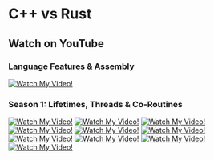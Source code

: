 # C++ vs Rust

## Watch on YouTube

### Language Features & Assembly
[![Watch My Video!](https://img.youtube.com/vi/q5jpDh6INKQ/0.jpg)](https://www.youtube.com/watch?v=q5jpDh6INKQ&list=PLAetEEjGZI7OUBYFoQvI0QcO9GKAvT1xT&index=4)

### Season 1: Lifetimes, Threads & Co-Routines
[![Watch My Video!](https://img.youtube.com/vi/yBEADhMkf3E/0.jpg)](https://www.youtube.com/watch?v=yBEADhMkf3E&list=PLAetEEjGZI7OUBYFoQvI0QcO9GKAvT1xT&index=1)
[![Watch My Video!](https://img.youtube.com/vi/tJ_UHib4IFE/0.jpg)](https://www.youtube.com/watch?v=tJ_UHib4IFE&list=PLAetEEjGZI7OUBYFoQvI0QcO9GKAvT1xT&index=1)
[![Watch My Video!](https://img.youtube.com/vi/_9I_ej9ADwo/0.jpg)](https://www.youtube.com/watch?v=_9I_ej9ADwo&list=PLAetEEjGZI7OUBYFoQvI0QcO9GKAvT1xT&index=1)
[![Watch My Video!](https://img.youtube.com/vi/IRQO_72rUtM/0.jpg)](https://www.youtube.com/watch?v=IRQO_72rUtM&list=PLAetEEjGZI7OUBYFoQvI0QcO9GKAvT1xT&index=1)
[![Watch My Video!](https://img.youtube.com/vi/RBaTvm5vtSo/0.jpg)](https://www.youtube.com/watch?v=RBaTvm5vtSo&list=PLAetEEjGZI7OUBYFoQvI0QcO9GKAvT1xT&index=1)
[![Watch My Video!](https://img.youtube.com/vi/AH0QjGw26Sg/0.jpg)](https://www.youtube.com/watch?v=AH0QjGw26Sg&list=PLAetEEjGZI7OUBYFoQvI0QcO9GKAvT1xT&index=1)
[![Watch My Video!](https://img.youtube.com/vi/xsOZpRv-0q8/0.jpg)](https://www.youtube.com/watch?v=xsOZpRv-0q8&list=PLAetEEjGZI7OUBYFoQvI0QcO9GKAvT1xT&index=1)
[![Watch My Video!](https://img.youtube.com/vi/ztLfxEtF0Vg/0.jpg)](https://www.youtube.com/watch?v=ztLfxEtF0Vg&list=PLAetEEjGZI7OUBYFoQvI0QcO9GKAvT1xT&index=1)
[![Watch My Video!](https://img.youtube.com/vi/O8IMDOAwHq4/0.jpg)](https://www.youtube.com/watch?v=O8IMDOAwHq4&list=PLAetEEjGZI7OUBYFoQvI0QcO9GKAvT1xT&index=1)
[![Watch My Video!](https://img.youtube.com/vi/aBhF8cMtHVA/0.jpg)](https://www.youtube.com/watch?v=aBhF8cMtHVA&list=PLAetEEjGZI7OUBYFoQvI0QcO9GKAvT1xT&index=1)

